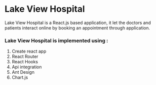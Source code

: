 # Lake View Hospital
Lake View Hospital is a React.js based application, it let the doctors and patients interact online by booking an appointment through application.


### Lake View Hospital is implemented using : 
1. Create react app
2. React Router
3. React Hooks
4. Api integration
5. Ant Design
6. Chart.js
